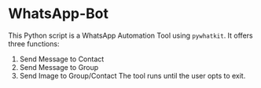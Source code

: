 # WhatsApp-Bot
This Python script is a WhatsApp Automation Tool using `pywhatkit`. It offers three functions: 
1. Send Message to Contact
2. Send Message to Group 
3. Send Image to Group/Contact
The tool runs until the user opts to exit.
